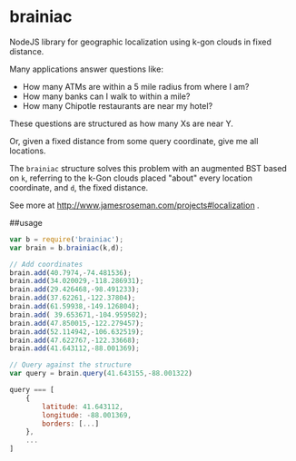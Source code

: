 brainiac
========

NodeJS library for geographic localization using k-gon clouds in fixed distance.

Many applications answer questions like:
* How many ATMs are within a 5 mile radius from where I am?
* How many banks can I walk to within a mile?
* How many Chipotle restaurants are near my hotel?

These questions are structured as how many Xs are near Y. 

Or, given a fixed distance from some query coordinate, give me all locations.

The `brainiac` structure solves this problem with an augmented BST based on `k`, referring to the k-Gon clouds placed "about" every location coordinate, and `d`, the fixed distance.

See more at http://www.jamesroseman.com/projects#localization .

##usage

```javascript
var b = require('brainiac');
var brain = b.brainiac(k,d);

// Add coordinates
brain.add(40.7974,-74.481536);
brain.add(34.020029,-118.286931);
brain.add(29.426468,-98.491233);
brain.add(37.62261,-122.37804);
brain.add(61.59938,-149.126804);
brain.add( 39.653671,-104.959502);
brain.add(47.850015,-122.279457);
brain.add(52.114942,-106.632519);
brain.add(47.622767,-122.33668);
brain.add(41.643112,-88.001369);

// Query against the structure
var query = brain.query(41.643155,-88.001322)

query === [
	{
		latitude: 41.643112, 
		longitude: -88.001369,
		borders: [...]
	},
	...
]
```